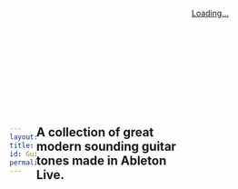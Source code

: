 ```yaml
---
layout: page
title: Guitar
id: Guitar
permalink: /Guitar
---
```

<style> body { display: flex; justify-content: center; align-items: center; height: 100vh; } </style>
## A collection of great modern sounding guitar tones made in Ableton Live.


<style> .gumroad-product-embed-container { width: 500px; height: 500px; } </style> <script src="https://gumroad.com/js/gumroad-embed.js"></script> <div class="gumroad-product-embed-container"> <div class="gumroad-product-embed"> <a href="https://raultizze.gumroad.com/l/armul">Loading...</a> </div> </div> 
